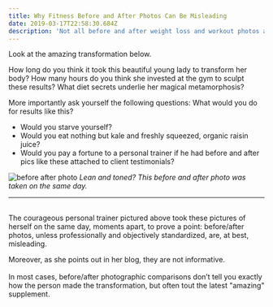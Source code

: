 ```yaml
---
title: Why Fitness Before and After Photos Can Be Misleading
date: 2019-03-17T22:58:30.684Z
description: 'Not all before and after weight loss and workout photos are credible. '
---
```

Look at the amazing transformation below. 

How long do you think it took this beautiful young lady to transform her body? How many hours do you think she invested at the gym to sculpt these results? What diet secrets underlie her magical metamorphosis?

More importantly ask yourself the following questions: What would you do for results like this? 

* Would you starve yourself? 
* Would you eat nothing but kale and freshly squeezed, organic raisin juice? 
* Would you pay a fortune to a personal trainer if he had before and after pics like these attached to client testimonials?

![before after photo](/img/before-after-workout.png "before after photo")
_Lean and toned? This before and after photo was taken on the same day._<hr>

\
The courageous personal trainer pictured above took these pictures of herself on the same day, moments apart, to prove a point: before/after photos, unless professionally and objectively standardized, are, at best, misleading. 

Moreover, as she points out in her blog, they are not informative. \
\
In most cases, before/after photographic comparisons don’t tell you exactly how the person made the transformation, but often tout the latest "amazing" supplement.
